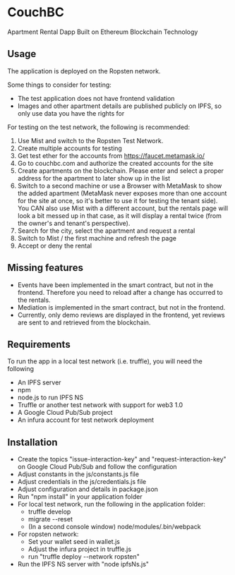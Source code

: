 # CouchBC
Apartment Rental Dapp Built on Ethereum Blockchain Technology

## Usage
The application is deployed on the Ropsten network.

Some things to consider for testing:
* The test application does not have frontend validation
* Images and other apartment details are published publicly on IPFS, so only use data you have the rights for

For testing on the test network, the following is recommended:
1. Use Mist and switch to the Ropsten Test Network.
2. Create multiple accounts for testing
3. Get test ether for the accounts from https://faucet.metamask.io/
4. Go to couchbc.com and authorize the created accounts for the site
5. Create apartments on the blockchain. Please enter and select a proper address for the apartment to later show up in the list
6. Switch to a second machine or use a Browser with MetaMask to show the added apartment (MetaMask never exposes more than one account for the site at once, so it's better to use it for testing the tenant side). You CAN also use Mist with a different account, but the rentals page will look a bit messed up in that case, as it will display a rental twice (from the owner's and tenant's perspective).
7. Search for the city, select the apartment and request a rental
8. Switch to Mist / the first machine and refresh the page
9. Accept or deny the rental

## Missing features
* Events have been implemented in the smart contract, but not in the frontend. Therefore you need to reload after a change has occurred to the rentals.
* Mediation is implemented in the smart contract, but not in the frontend.
* Currently, only demo reviews are displayed in the frontend, yet reviews are sent to and retrieved from the blockchain.

## Requirements
To run the app in a local test network (i.e. truffle), you will need the following
* An IPFS server
* npm
* node.js to run IPFS NS
* Truffle or another test network with support for web3 1.0
* A Google Cloud Pub/Sub project
* An infura account for test network deployment

## Installation
* Create the topics "issue-interaction-key" and "request-interaction-key" on Google Cloud Pub/Sub and follow the configuration
* Adjust constants in the js/constants.js file
* Adjust credentials in the js/credentials.js file
* Adjust configuration and details in package.json
* Run "npm install" in your application folder
* For local test network, run the following in the application folder:
  * truffle develop
  * migrate --reset
  * (In a second console window) node/modules/.bin/webpack
* For ropsten network:
  * Set your wallet seed in wallet.js
  * Adjust the infura project in truffle.js
  * run "truffle deploy --network ropsten"
* Run the IPFS NS server with "node ipfsNs.js"